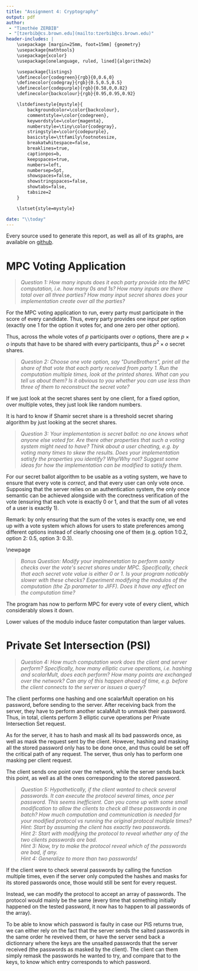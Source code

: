 ```yaml
---
title: "Assignment 4: Cryptography"
output: pdf
author:
 - "Timothée ZERBIB"
 - "[tzerbib@cs.brown.edu](mailto:tzerbib@cs.brown.edu)"
header-includes: |
    \usepackage [margin=25mm, foot=15mm] {geometry}
    \usepackage{mathtools}
    \usepackage{xcolor}
    \usepackage[onelanguage, ruled, lined]{algorithm2e}

    \usepackage{listings}
    \definecolor{codegreen}{rgb}{0,0.6,0}
    \definecolor{codegray}{rgb}{0.5,0.5,0.5}
    \definecolor{codepurple}{rgb}{0.58,0,0.82}
    \definecolor{backcolour}{rgb}{0.95,0.95,0.92}

    \lstdefinestyle{mystyle}{
        backgroundcolor=\color{backcolour},
        commentstyle=\color{codegreen},
        keywordstyle=\color{magenta},
        numberstyle=\tiny\color{codegray},
        stringstyle=\color{codepurple},
        basicstyle=\ttfamily\footnotesize,
        breakatwhitespace=false,
        breaklines=true,
        captionpos=b,
        keepspaces=true,
        numbers=left,
        numbersep=5pt,
        showspaces=false,
        showstringspaces=false,
        showtabs=false,
        tabsize=2
    }

    \lstset{style=mystyle}

date: "\\today"
---
```


Every source used to generate this report, as well as all of its graphs,
are available on [github](https://github.com/tzerbib/csci2390-cryptography-assignment).


# MPC Voting Application  

> *Question 1: How many inputs does it each party provide into
> the MPC computation, i.e. how many 0s and 1s? How many inputs are there total
> over all three parties? How many input secret shares does your implementation
> create over all the parties?*

For the MPC voting application to run, every party must participate in the score
of every candidate. Thus, every party provides one input per option (exactly
one 1 for the option it votes for, and one zero per other option).

Thus, across the whole votes of $p$ participants over $o$ options, there are
$p \times o$ inputs that have to be shared with every participants, thus
$p^2 \times o$ secret shares.


> *Question 2: Choose one vote option, say "DuneBrothers", print all
> the share of that vote that each party received from party 1.
> Run the computation multiple times, look at the printed shares.
> What can you tell us about them? Is it obvious to you whether you can use less
> than three of them to reconstruct the secret vote?*

If we just look at the secret shares sent by one client, for a fixed option,
over multiple votes, they just look like random numbers.

It is hard to know if Shamir secret share is a threshold secret sharing algorithm
by just looking at the secret shares.


> *Question 3: Your implementation is secret ballot: no one knows
> what anyone else voted for. Are there other properties that
> such a voting system might need to have? Think about a user cheating,
> e.g. by voting many times to skew the results. Does your implementation
> satisfy the properties you identify? Why/Why not? Suggest some ideas
> for how the implementation can be modified to satisfy them.*

For our secret ballot algorithm to be usable as a voting system, we have
to ensure that every vote is *correct*, and that every user can only vote once.
Supposing that the server relies on an authentication system,
the only once semantic can be achieved alongside with the corectness verification
of the vote (ensuring that each vote is exactly 0 or 1, and that the sum of all
votes of a user is exactly 1).

Remark: by only ensuring that the sum of the votes is exactly one, we end up
with a vote system which allows for users to state preferences among different
options instead of clearly choosing one of them (e.g. option 1:0.2,
option 2: 0.5, option 3: 0.3).


\newpage
> *Bonus Question: Modify your implmenetation to perform sanity checks over
> the vote's secret shares under MPC. Specifically, check that each
> secret vote value is either 0 or 1. Is your program noticably slower
> with these checks? Experiment modifying the modulos of the computation
> (the Zp parameter to JIFF). Does it have any effect on the computation time?*

The program has now to perform MPC for every vote of every client,
which considerably slows it down.

Lower values of the modulo induce faster computation than larger values.


# Private Set Intersection (PSI)  

> *Question 4: How much computation work does the client and server perform?
> Specifically, how many elliptic curve operations, i.e. hashing and scalarMult,
> does each perform? How many points are exchanged over the network? Can any of
> this happen ahead of time, e.g. before the client connects to the server
> or issues a query?*

The client performs one hashing and one scalarMult operation on his password,
before sending to the server. After receiving back from the server,
they have to perform another scalaMult to unmask their password.
Thus, in total, clients perform 3 elliptic curve operations
per Private Intersection Set request.

As for the server, it has to hash and mask all its bad passwords once, as well
as mask the request sent by the client.
However, hashing and masking all the stored password only has to be done once,
and thus could be set off the critical path of any request. The server,
thus only has to perform one masking per client request.

The client sends one point over the network, while the server sends back
this point, as well as all the ones corresponding to the stored password.


> *Question 5: Hypothetically, if the client wanted to check several passwords.
> It can execute the protocol several times, once per password.
> This seems inefficient. Can you come up with some small modification
> to allow the clients to check all these passwords in one batch?
> How much computation and communication is needed for your modified protocol
> vs running the original protocol multiple times?  
> Hint: Start by assuming the client has exactly two passwords.  
> Hint 2: Start with modifying the protocol to reveal whether any of
> the two clients passwords are bad.  
> Hint 3: Now, try to make the protocol reveal *which* of the passwords are bad,
> if any.  
> Hint 4: Generalize to more than two passwords!*

If the client were to check several passwords by calling the function multiple
times, even if the server only computed the hashes and masks for
its stored passwords once, those would still be sent for every request.

Instead, we can modify the protocol to accept an array of passwords.
The protocol would mainly be the same (every time that something initially
happened on the tested password, it now has to happen to all passwords
of the array).

To be able to know which password is faulty in case our PIS returns true,
we can either rely on the fact that the server sends the salted passwords
in the same order he reveived them, or have the server send back a dictionnary
where the keys are the unsalted passwords that the server received
(the passwords as masked by the client).
The client can them simply remask the passwords he wanted to try,
and compare that to the keys, to know which entry corresponds to which password.

